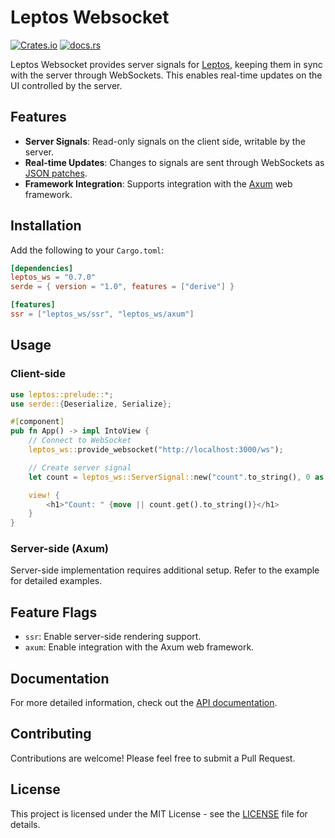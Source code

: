 # Leptos Websocket

[![Crates.io](https://img.shields.io/crates/v/leptos_ws.svg)](https://crates.io/crates/leptos_ws)
[![docs.rs](https://docs.rs/leptos_ws/badge.svg)](https://docs.rs/leptos_ws/)

Leptos Websocket provides server signals for [Leptos](https://github.com/leptos-rs/leptos), keeping them in sync with the server through WebSockets. This enables real-time updates on the UI controlled by the server.

## Features

- **Server Signals**: Read-only signals on the client side, writable by the server.
- **Real-time Updates**: Changes to signals are sent through WebSockets as [JSON patches](https://docs.rs/json-patch/latest/json_patch/struct.Patch.html).
- **Framework Integration**: Supports integration with the [Axum](https://github.com/tokio-rs/axum) web framework.

## Installation

Add the following to your `Cargo.toml`:

```toml
[dependencies]
leptos_ws = "0.7.0"
serde = { version = "1.0", features = ["derive"] }

[features]
ssr = ["leptos_ws/ssr", "leptos_ws/axum"]
```

## Usage

### Client-side

```rust
use leptos::prelude::*;
use serde::{Deserialize, Serialize};

#[component]
pub fn App() -> impl IntoView {
    // Connect to WebSocket
    leptos_ws::provide_websocket("http://localhost:3000/ws");

    // Create server signal
    let count = leptos_ws::ServerSignal::new("count".to_string(), 0 as i32).unwrap();

    view! {
        <h1>"Count: " {move || count.get().to_string()}</h1>
    }
}
```

### Server-side (Axum)

Server-side implementation requires additional setup. Refer to the example for detailed examples.

## Feature Flags

- `ssr`: Enable server-side rendering support.
- `axum`: Enable integration with the Axum web framework.

## Documentation

For more detailed information, check out the [API documentation](https://docs.rs/leptos_ws/).

## Contributing

Contributions are welcome! Please feel free to submit a Pull Request.

## License

This project is licensed under the MIT License - see the [LICENSE](./LICENSE) file for details.
